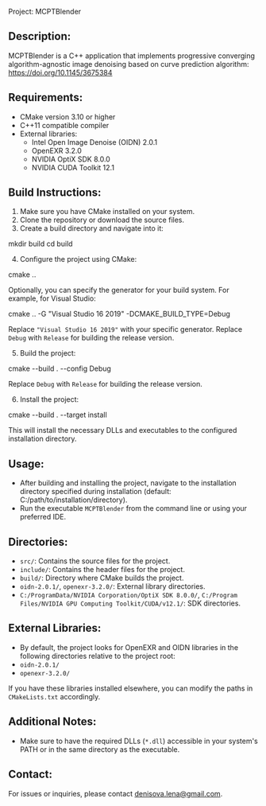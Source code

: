 Project: MCPTBlender

Description:
-------------
MCPTBlender is a C++ application that implements progressive converging algorithm-agnostic image denoising based on curve prediction algorithm: https://doi.org/10.1145/3675384

Requirements:
-------------
- CMake version 3.10 or higher
- C++11 compatible compiler
- External libraries:
  - Intel Open Image Denoise (OIDN) 2.0.1
  - OpenEXR 3.2.0
  - NVIDIA OptiX SDK 8.0.0
  - NVIDIA CUDA Toolkit 12.1

Build Instructions:
-------------------
1. Make sure you have CMake installed on your system.
2. Clone the repository or download the source files.
3. Create a build directory and navigate into it:

mkdir build
cd build

4. Configure the project using CMake:

cmake ..

Optionally, you can specify the generator for your build system. For example, for Visual Studio:

cmake .. -G "Visual Studio 16 2019" -DCMAKE_BUILD_TYPE=Debug

Replace `"Visual Studio 16 2019"` with your specific generator. Replace `Debug` with `Release` for building the release version.

5. Build the project:

cmake --build . --config Debug

Replace `Debug` with `Release` for building the release version.

6. Install the project:

cmake --build . --target install

This will install the necessary DLLs and executables to the configured installation directory.

Usage:
------
- After building and installing the project, navigate to the installation directory specified during installation (default: C:/path/to/installation/directory).
- Run the executable `MCPTBlender` from the command line or using your preferred IDE.

Directories:
------------
- `src/`: Contains the source files for the project.
- `include/`: Contains the header files for the project.
- `build/`: Directory where CMake builds the project.
- `oidn-2.0.1/`, `openexr-3.2.0/`: External library directories.
- `C:/ProgramData/NVIDIA Corporation/OptiX SDK 8.0.0/`, `C:/Program Files/NVIDIA GPU Computing Toolkit/CUDA/v12.1/`: SDK directories.

External Libraries:
--------------------
- By default, the project looks for OpenEXR and OIDN libraries in the following directories relative to the project root:
- `oidn-2.0.1/`
- `openexr-3.2.0/`

If you have these libraries installed elsewhere, you can modify the paths in `CMakeLists.txt` accordingly.

Additional Notes:
-----------------
- Make sure to have the required DLLs (`*.dll`) accessible in your system's PATH or in the same directory as the executable.

Contact:
--------
For issues or inquiries, please contact denisova.lena@gmail.com.
